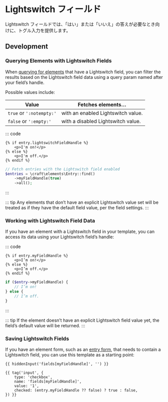 # Lightswitch フィールド

Lightswitch フィールドでは、「はい」または「いいえ」の答えが必要なとき向けに、トグル入力を提供します。

## Development

### Querying Elements with Lightswitch Fields

When [querying for elements](element-queries.md) that have a Lightswitch field, you can filter the results based on the Lightswitch field data using a query param named after your field’s handle.

Possible values include:

| Value                    | Fetches elements…                  |
| ------------------------ | ---------------------------------- |
| `true` or `':notempty:'` | with an enabled Lightswitch value. |
| `false` or `':empty:'`   | with a disabled Lightswitch value. |

::: code
```twig
{% if entry.lightswitchFieldHandle %}
    <p>I'm on!</p>
{% else %}
    <p>I'm off.</p>
{% endif %}
```
```php
// Fetch entries with the Lightswitch field enabled
$entries = \craft\elements\Entry::find()
    ->myFieldHandle(true)
    ->all();
```
:::

::: tip
Any elements that don’t have an explicit Lightswitch value set will be treated as if they have the default field value, per the field settings.
:::

### Working with Lightswitch Field Data

If you have an element with a Lightswitch field in your template, you can access its data using your Lightswitch field’s handle:

::: code
```twig
{% if entry.myFieldHandle %}
    <p>I’m on!</p>
{% else %}
    <p>I’m off.</p>
{% endif %}
```
```php
if ($entry->myFieldHandle) {
    // I’m on!
} else {
    // I’m off.
}
```
:::

::: tip
If the element doesn’t have an explicit Lightswitch field value yet, the field’s default value will be returned.
:::

### Saving Lightswitch Fields

If you have an element form, such as an [entry form](https://craftcms.com/knowledge-base/entry-form), that needs to contain a Lightswitch field, you can use this template as a starting point:

```twig
{{ hiddenInput('fields[myFieldHandle]', '') }}

{{ tag('input', {
    type: 'checkbox',
    name: 'fields[myFieldHandle]',
    value: '1',
    checked: (entry.myFieldHandle ?? false) ? true : false,
}) }}
```
